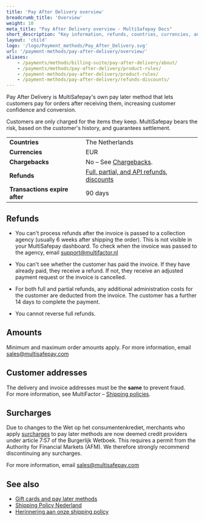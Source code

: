 ```yaml
---
title: 'Pay After Delivery overview'
breadcrumb_title: 'Overview'
weight: 10
meta_title: "Pay After Delivery overview - MultiSafepay Docs"
short_description: "Key information, refunds, countries, currencies, and features"
layout: 'child'
logo: '/logo/Payment_methods/Pay_After_Delivery.svg'
url: '/payment-methods/pay-after-delivery/overview/'
aliases:
    - /payments/methods/billing-suite/pay-after-delivery/about/
    - /payments/methods/pay-after-delivery/product-rules/
    - /payment-methods/pay-after-delivery/product-rules/
    - /payment-methods/pay-after-delivery/refunds-discounts/
---
```

Pay After Delivery is MultiSafepay's own pay later method that lets customers pay for orders after receiving them, increasing customer confidence and conversion. 

Customers are only charged for the items they keep. MultiSafepay bears the risk, based on the customer's history, and guarantees settlement.

|   |   |   |
|---|---|---|
| **Countries**  | The Netherlands  | 
| **Currencies** | EUR  | 
| **Chargebacks**  | No – See [Chargebacks](/payments/chargebacks/). | 
| **Refunds** | [Full, partial, and API refunds](/refunds/pay-later/), [discounts](/refunds/discounts/) |
| **Transactions expire after** | 90 days |

## Refunds

- You can't process refunds after the invoice is passed to a collection agency (usually 6 weeks after shipping the order). This is not visible in your MultiSafepay dashboard. To check when the invoice was passed to the agency, email <support@multifactor.nl>

- You can't see whether the customer has paid the invoice. If they have already paid, they receive a refund. If not, they receive an adjusted payment request or the invoice is cancelled.

- For both full and partial refunds, any additional administration costs for the customer are deducted from the invoice. The customer has a further 14 days to complete the payment. 

- You cannot reverse full refunds.

## Amounts

Minimum and maximum order amounts apply. For more information, email <sales@multisafepay.com>

## Customer addresses

The delivery and invoice addresses must be the **same** to prevent fraud. For&nbsp;more information, see MultiFactor – [Shipping policies](https://www.multifactor.nl/voorwaarden/shipping-policies).

## Surcharges

Due to changes to the Wet op het consumentenkrediet, merchants who apply [surcharges](/about-payments/surcharges/) to pay later methods are now deemed credit providers under article 7:57 of the Burgerlijk Wetboek. This requires a permit from the Authority for Financial Markets (AFM). We therefore strongly recommend discontinuing any surcharges. 

For more information, email <sales@multisafepay.com> 

## See also

- [Gift cards and pay later methods](/payment-methods/gift-cards/pay-later-methods/)
- [Shipping Policy Nederland](https://www.multifactor.nl/voorwaarden/shipping-policies/)
- [Herinnering aan onze shipping policy](https://mailchi.mp/922285f8ac13/herinnering-aan-onze-shipping-policy)